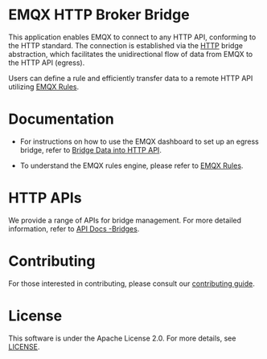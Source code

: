 # EMQX HTTP Broker Bridge

This application enables EMQX to connect to any HTTP API, conforming to the
HTTP standard. The connection is established via the [HTTP][1] bridge abstraction,
which facilitates the unidirectional flow of data from EMQX to the HTTP API
(egress).

Users can define a rule and efficiently transfer data to a remote HTTP API
utilizing [EMQX Rules][2].

# Documentation

- For instructions on how to use the EMQX dashboard to set up an egress bridge,
  refer to [Bridge Data into HTTP API][3].

- To understand the EMQX rules engine, please refer to [EMQX Rules][2].

# HTTP APIs

We provide a range of APIs for bridge management. For more detailed
information, refer to [API Docs -Bridges][4].

# Contributing

For those interested in contributing, please consult our
[contributing guide](../../CONTRIBUTING.md).

# License

This software is under the Apache License 2.0. For more details, see
[LICENSE](../../APL.txt).

[1]: https://tools.ietf.org/html/rfc2616
[2]: https://docs.emqx.com/en/enterprise/v5.0/data-integration/rules.html
[3]: https://www.emqx.io/docs/en/v5.0/data-integration/data-bridge-webhook.html
[4]: https://docs.emqx.com/en/enterprise/v5.0/admin/api-docs.html#tag/Bridges

